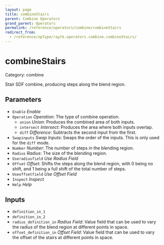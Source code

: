 ```yaml
---
layout: page
title: combineStairs
parent: Combine Operators
grand_parent: Operators
permalink: /reference/operators/combine/combineStairs
redirect_from:
  - /reference/opType/raytk.operators.combine.combineStairs/
---
```


# combineStairs

Category: combine



Stair SDF combine, producing steps along the blend region.

## Parameters

* `Enable` *Enable*
* `Operation` *Operation*: The type of combine operation.
  * `union` *Union*: Produces the combined area of both inputs.
  * `intersect` *Intersect*: Produces the area where both inputs overlap.
  * `diff` *Difference*: Subtracts the second input from the first.
* `Swapinputs` *Swap Inputs*: Swaps the order of the inputs. This is only used for the `diff` mode.
* `Number` *Number*: The number of steps in the blending region.
* `Radius` *Radius*: The size of the blending region.
* `Useradiusfield` *Use Radius Field*
* `Offset` *Offset*: Shifts the steps along the blend region, with 0 being no shift, and 1 being a full shift of the total number of steps.
* `Useoffsetfield` *Use Offset Field*
* `Inspect` *Inspect*
* `Help` *Help*

## Inputs

* `definition_in_1`
* `definition_in_2`
* `radius_definition_in` *Radius Field*: Value field that can be used to vary the radius of the blend region at different points in space.
* `offset_definition_in` *Offset Field*: Value field that can be used to vary the offset of the stairs at different points in space.